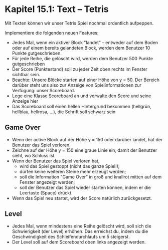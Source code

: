 # Kapitel 15.1: Text – Tetris

Mit Texten können wir unser Tetris Spiel nochmal ordentlich aufpeppen.

Implementiere die folgenden neuen Features:

* Jedes Mal, wenn ein aktiver Block "landet" – entweder auf dem Boden oder auf einem bereits gelandeten Block, werden
  dem Benutzer 10 Punkte gutgeschrieben.
* Für jede Reihe, die gelöscht wird, werden dem Benutzer 500 Punkte gutgeschrieben
* Der Score (Punktestand) soll zu jeder Zeit oben rechts im Fenster sichtbar sein.
* Beachte: Unsere Blöcke starten auf einer Höhe von y = 50. Der Bereich darüber steht uns also zur Anzeige von
  Spielinformationen zur Verfügung: unser Scoreboard.
* Lege eine Klasse Scoreboard an und verwalte den Score und seine Anzeige hier
* Das Scoreboard soll einen hellen Hintergrund bekommen (hellgrün, hellblau, hellrosa, ...), die Schrift soll schwarz
  sein

## Game Over

* Wenn der active Block auf der Höhe y = 150 oder darüber landet, hat der Benutzer das Spiel verloren.
* Zeichne auf der Höhe y = 150 eine graue Linie ein, damit der Benutzer sieht, wo Schluss ist.
* Wenn der Benutzer das Spiel verloren hat,
  * wird das Spiel gestoppt (nicht das ganze Spiel!);
  * dürfen keine weiteren Steine mehr erzeugt werden;
  * soll die Information "Game Over" in groß und knallrot mitten auf dem Fenster angezeigt werden;
  * soll der Benutzer das Spiel wieder starten können, indem er die Leertaste (Space) drückt.
* Wenn das Spiel neu startet, wird der Score natürlich zurückgesetzt.

## Level

* Jedes Mal, wenn mindestens eine Reihe gelöscht wird, soll sich die Schwierigkeit (der Level) erhöhen. Das erreichst
  du, indem du die Geschwindigkeit des Schleifendurchlaufs um 5 steigerst.
* Der Level soll auf dem Scoreboard oben links angezeigt werden.
